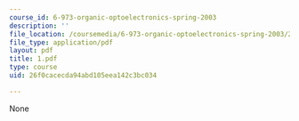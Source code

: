 ```yaml
---
course_id: 6-973-organic-optoelectronics-spring-2003
description: ''
file_location: /coursemedia/6-973-organic-optoelectronics-spring-2003/26f0cacecda94abd105eea142c3bc034_1.pdf
file_type: application/pdf
layout: pdf
title: 1.pdf
type: course
uid: 26f0cacecda94abd105eea142c3bc034

---
```

None